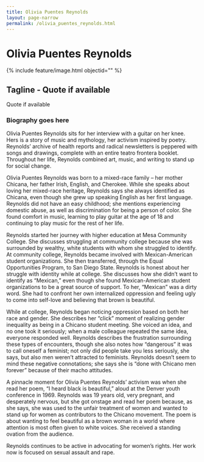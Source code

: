 ```yaml
---
title: Olivia Puentes Reynolds
layout: page-narrow
permalink: /olivia_puentes_reynolds.html
---
```

# Olivia Puentes Reynolds

{% include feature/image.html objectid="" %}

## Tagline - Quote if available 

Quote if available 

### Biography goes here

Olivia Puentes Reynolds sits for her interview with a guitar on her knee. Hers is a story of music and mythology, her activism inspired by poetry. Reynolds’ archive of health reports and radical newsletters is peppered with songs and drawings, complete with an entire teatro frontera booklet. Throughout her life, Reynolds combined art, music, and writing to stand up for social change.

Olivia Puentes Reynolds was born to a mixed-race family – her mother Chicana, her father Irish, English, and Cherokee. While she speaks about loving her mixed-race heritage, Reynolds says she always identified as Chicana, even though she grew up speaking English as her first language. Reynolds did not have an easy childhood; she mentions experiencing domestic abuse, as well as discrimination for being a person of color. She found comfort in music, learning to play guitar at the age of 18 and continuing to play music for the rest of her life.

Reynolds started her journey with higher education at Mesa Community College. She discusses struggling at community college because she was surrounded by wealthy, white students with whom she struggled to identify. At community college, Reynolds became involved with Mexican-American student organizations. She then transferred, through the Equal Opportunities Program, to San Diego State. Reynolds is honest about her struggle with identity while at college. She discusses how she didn’t want to identify as “Mexican,” even though she found Mexican-American student organizations to be a great source of support. To her, “Mexican” was a dirty word. She had to confront her own internalized oppression and feeling ugly to come into self-love and believing that brown is beautiful.

While at college, Reynolds began noticing oppression based on both her race and gender. She describes her “click” moment of realizing gender inequality as being in a Chicano student meeting. She voiced an idea, and no one took it seriously; when a male colleague repeated the same idea, everyone responded well. Reynolds describes the frustration surrounding these types of encounters, though she also notes how “dangerous” it was to call oneself a feminist; not only did people take you less seriously, she says, but also men weren’t attracted to feminists. Reynolds doesn’t seem to mind these negative connotations; she says she is “done with Chicano men forever” because of their macho attitudes.

A pinnacle moment for Olivia Puentes Reynolds’ activism was when she read her poem, “I heard black is beautiful,” aloud at the Denver youth conference in 1969. Reynolds was 19 years old, very pregnant, and desperately nervous, but she got onstage and read her poem because, as she says, she was used to the unfair treatment of women and wanted to stand up for women as contributors to the Chicano movement. The poem is about wanting to feel beautiful as a brown woman in a world where attention is most often given to white voices. She received a standing ovation from the audience.

Reynolds continues to be active in advocating for women’s rights. Her work now is focused on sexual assault and rape.  